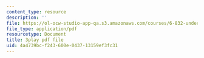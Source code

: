 ```yaml
---
content_type: resource
description: ''
file: https://ol-ocw-studio-app-qa.s3.amazonaws.com/courses/6-832-underactuated-robotics-spring-2009/4a4739bcf243600e043713159ef3fc31_qtmmwILxVR4.pdf
file_type: application/pdf
resourcetype: Document
title: 3play pdf file
uid: 4a4739bc-f243-600e-0437-13159ef3fc31
---
```

